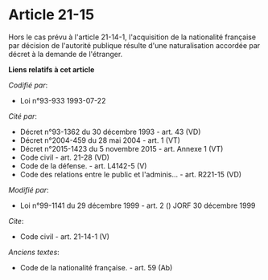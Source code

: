 # Article 21-15

Hors le cas prévu à l'article 21-14-1, l'acquisition de la nationalité française par décision de l'autorité publique résulte
d'une naturalisation accordée par décret à la demande de l'étranger.

**Liens relatifs à cet article**

_Codifié par_:

  - Loi n°93-933 1993-07-22

_Cité par_:

  - Décret n°93-1362 du 30 décembre 1993 - art. 43 (VD)
  - Décret n°2004-459 du 28 mai 2004 - art. 1 (VT)
  - Décret n°2015-1423 du 5 novembre 2015 - art. Annexe 1 (VT)
  - Code civil - art. 21-28 (VD)
  - Code de la défense. - art. L4142-5 (V)
  - Code des relations entre le public et l'adminis... - art. R221-15 (VD)

_Modifié par_:

  - Loi n°99-1141 du 29 décembre 1999 - art. 2 () JORF 30 décembre 1999

_Cite_:

  - Code civil - art. 21-14-1 (V)

_Anciens textes_:

  - Code de la nationalité française. - art. 59 (Ab)
